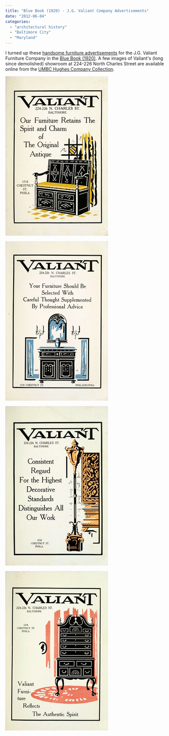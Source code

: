 ```yaml
---
title: "Blue Book (1920) - J.G. Valiant Company Advertisements"
date: "2012-06-04"
categories: 
  - "architectural history"
  - "Baltimore City"
  - "Maryland"
---
```


I turned up these [handsome furniture advertisements](http://www.flickr.com/photos/elipousson/sets/72157630037044022/) for the J.G. Valiant Furniture Company in the [Blue Book (1920)](http://archive.org/details/bluebook1920balt). A few images of Valiant's (long since demolished) showroom at 224-226 North Charles Street are available online from the [UMBC Hughes Company Collection](http://contentdm.ad.umbc.edu/cdm4/results.php?CISOOP1=exact&CISOBOX1=Furniture&CISOFIELD1=CISOSEARCHALL&CISOOP2=all&CISOBOX2=j.g.+valiant+company&CISOFIELD2=subjec&CISOROOT=/hughes&t=s).

[![Advertisement, Blue Book (1920)](images/7331954388_5791aabbeb.jpg)](http://www.flickr.com/photos/elipousson/7331954388/ "Advertisement, Blue Book (1920) by eli.pousson, on Flickr")

[![Advertisement, Blue Book (1920)](images/7331956178_5557201d83.jpg)](http://www.flickr.com/photos/elipousson/7331956178/ "Advertisement, Blue Book (1920) by eli.pousson, on Flickr")

[![Advertisement, Blue Book (1920)](images/7331955436_38cb3706c2.jpg)](http://www.flickr.com/photos/elipousson/7331955436/ "Advertisement, Blue Book (1920) by eli.pousson, on Flickr")

[![Advertisement, Blue Book (1920)](images/7331955704_d9de5e6437.jpg)](http://www.flickr.com/photos/elipousson/7331955704/ "Advertisement, Blue Book (1920) by eli.pousson, on Flickr")
